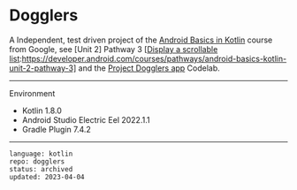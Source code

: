 # Dogglers

A Independent, test driven project of the [Android Basics in Kotlin] course from Google, see [Unit 2] Pathway 3 [[Display a scrollable list]:https://developer.android.com/courses/pathways/android-basics-kotlin-unit-2-pathway-3] and the [Project Dogglers app] Codelab.

[Android Basics in Kotlin]:https://developer.android.com/courses/android-basics-kotlin/course
[Unit 1]:https://developer.android.com/courses/android-basics-kotlin/unit-2
[Display a scrollable list]:https://developer.android.com/courses/pathways/android-basics-kotlin-unit-2-pathway-3
[Project Dogglers app]:https://developer.android.com/codelabs/basic-android-kotlin-training-project-dogglers-app

---

Environment

- Kotlin 1.8.0
- Android Studio Electric Eel 2022.1.1
- Gradle Plugin 7.4.2

----

```
language: kotlin
repo: dogglers
status: archived
updated: 2023-04-04
```